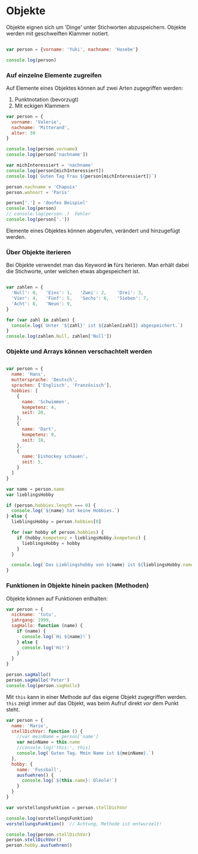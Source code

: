 # Objekte

Objekte eignen sich um 'Dinge' unter Stichworten abzuspeichern. Objekte werden mit geschweiften Klammer notiert.

```js {cmd=node}

var person = {vorname: 'Yuki', nachname: 'Hasebe'}

console.log(person)
```

### Auf einzelne Elemente zugreifen

Auf Elemente eines Objektes können auf zwei Arten zugegriffen werden:

1. Punktnotation (bevorzugt)
2. Mit eckigen Klammern

```js {cmd=node}
var person = {
  vorname: 'Valerie',
  nachname: 'Mitterand',
  alter: 39
}

console.log(person.vorname)
console.log(person['nachname'])

var michInteressiert = 'nachname'
console.log(person[michInteressiert])
console.log(`Guten Tag Frau ${person[michInteressiert]}`)

person.nachname = 'Chapuix'
person.wohnort = 'Paris'

person['.'] = 'doofes Beispiel'
console.log(person)
// console.log(person..)  Fehler
console.log(person['.'])
```

Elemente eines Objektes können abgerufen, verändert und hinzugefügt werden.

### Über Objekte iterieren

Bei Objekte verwendet man das Keyword **in** fürs Iterieren. Man erhält dabei die Stichworte, unter welchen etwas abgespeichert ist.

```js {cmd=node}

var zahlen = {
  'Null': 0,   'Eins': 1,   'Zwei': 2,    'Drei': 3,
  'Vier': 4,   'Fünf': 5,   'Sechs': 6,   'Sieben': 7,
  'Acht': 8,   'Neun': 9,
}

for (var zahl in zahlen) {
  console.log(`Unter '${zahl}' ist ${zahlen[zahl]} abgespeichert.`)
}
console.log(zahlen.Null, zahlen['Null'])

```

### Objekte und Arrays können verschachtelt werden

```js {cmd=node}

var person = {
  name: 'Hans',
  muttersprache: 'Deutsch',
  sprachen: ['Englisch', 'Französisch'],
  hobbies: [
    {
      name: 'Schwimmen',
      kompetenz: 4,
      seit: 20,
    },
    {
      name: 'Dart',
      kompetenz: 9,
      seit: 18,
    },
    {
      name:'Eishockey schauen',
      seit: 5,
    }
  ]
}

var name = person.name
var lieblingsHobby

if (person.hobbies.length === 0) {
  console.log(`${name} hat keine Hobbies.`)
} else {
  lieblingsHobby = person.hobbies[0]

  for (var hobby of person.hobbies) {
    if (hobby.kompetenz > lieblingsHobby.kompetenz) {
      lieblingsHobby = hobby
    }
  }

  console.log(`Das Lieblingshobby von ${name} ist ${lieblingsHobby.name}.`)
}
```

### Funktionen in Objekte hinein packen (Methoden)

Objekte können auf Funktionen enthalten:

```js {cmd=node}
var person = {
  nickname: 'tutu',
  jahrgang: 1999,
  sagHallo: function (name) {
    if (name) {
      console.log(`Hi ${name}!`)
    } else {
      console.log('Hi!')
    }
  }
}

person.sagHallo()
person.sagHallo('Peter')
console.log(person.sagHallo)
```

Mit `this` kann in einer Methode auf das eigene Objekt zugegriffen werden. `this` zeigt immer auf das Objekt, was beim Aufruf direkt _vor_ dem Punkt steht.

```js {cmd=node}
var person = {
  name: 'Marie',
  stellDichVor: function () {
    //var meinName = person['name']
    var meinName = this.name
    //console.log('this:', this)
    console.log(`Guten Tag. Mein Name ist ${meinName}.`)
  },
  hobby: {
    name: 'Fussball',
    ausfuehren() {
      console.log(`${this.name}: Oléolé!`)
    }
  }
}

var vorstellungsFunktion = person.stellDichVor

console.log(vorstellungsFunktion)
vorstellungsFunktion()  // Achtung, Methode ist entwurzelt!

console.log(person.stellDichVor)
person.stellDichVor()
person.hobby.ausfuehren()
```

